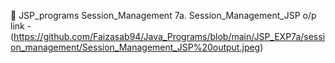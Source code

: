 📂 JSP_programs Session_Management 7a. Session_Management_JSP o/p link - (https://github.com/Faizasab94/Java_Programs/blob/main/JSP_EXP7a/session_management/Session_Management_JSP%20output.jpeg)
